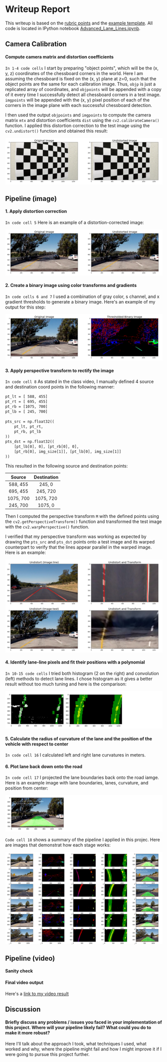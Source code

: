 # Writeup Report
This writeup is based on the [rubric points](https://review.udacity.com/#!/rubrics/571/view) and 
the [example template](https://github.com/udacity/CarND-Advanced-Lane-Lines/blob/master/writeup_template.md).
All code is located in IPython notebook [Advanced_Lane_Lines.ipynb](./Advanced_Lane_Lines.ipynb).


[//]: # (Image References)

[image0]:  ./output_images/0.undistort_cali.png ""
[image1]:  ./output_images/1.undistort_test.png ""
[image2]:  ./output_images/2.threshold.png ""
[image3]:  ./output_images/3.transform.png ""
[image4]:  ./output_images/4.fit_lines.jpg ""
[image6a]: ./output_images/6.plot_back.png ""
[image6b]: ./output_images/6.plot_back_imgs.png ""
[image7]:  ./output_images/7.issues.png ""
[video1]:  ./output_video.mp4 ""


## Camera Calibration

#### Compute camera matrix and distortion coefficients

`In 1-4 code cells` I start by preparing "object points", which will be the (x, y, z) coordinates of the chessboard corners in the world. Here I am assuming the chessboard is fixed on the (x, y) plane at z=0, such that the object points are the same for each calibration image. Thus, `objp` is just a replicated array of coordinates, and `objpoints` will be appended with a copy of it every time I successfully detect all chessboard corners in a test image. `imgpoints` will be appended with the (x, y) pixel position of each of the corners in the image plane with each successful chessboard detection.  

I then used the output `objpoints` and `imgpoints` to compute the camera matrix `mtx` and distortion coefficients `dist` using the `cv2.calibrateCamera()` function. I applied this distortion correction to the test image using the `cv2.undistort()` function and obtained this result: 

![alt text][image0]


## Pipeline (image)

#### 1. Apply distortion correction
`In code cell 5` Here is an example of a distortion-corrected image:

![alt text][image1]

#### 2. Create a binary image using color transforms and gradients
`In code cells 6 and 7` I used a combination of gray color, s channel, and x gradient thresholds to generate a binary image. Here's an example of my output for this step:

![alt text][image2]

#### 3. Apply perspective transform to rectify the image

`In code cell 8` As stated in the class video, I manually defined 4 source and destination coord points in the following manner:

```
pt_lt = [ 588, 455]
pt_rt = [ 695, 455]
pt_rb = [1075, 700]
pt_lb = [ 245, 700]

pts_src = np.float32((
    pt_lt, pt_rt,
    pt_rb, pt_lb
))
pts_dst = np.float32((
    [pt_lb[0], 0], [pt_rb[0], 0],
    [pt_rb[0], img_size[1]], [pt_lb[0], img_size[1]]
))
```

This resulted in the following source and destination points:

| Source        | Destination   | 
|:-------------:|:-------------:| 
|  588, 455     |  245,   0     | 
|  695, 455     |  245, 720     |
| 1075, 700     | 1075, 720     |
|  245, 700     | 1075,   0     |

Then I computed the perspective transform `M` with the defined points using the `cv2.getPerspectiveTransform()` function and transformed the test image with the `cv2.warpPerspective()` function.

I verified that my perspective transform was working as expected by drawing the `pts_src` and `pts_dst` points onto a test image and its warped counterpart to verify that the lines appear parallel in the warped image. Here is an example:

![alt text][image3]

#### 4. Identify lane-line pixels and fit their positions with a polynomial

`In 10-15 code cells` I tried both histogram (2 on the right) and convolution (left) methods to detect lane lines. I chose histogram as it gives a better result without too much tuning and here is the comparison:

![alt text][image4]

#### 5. Calculate the radius of curvature of the lane and the position of the vehicle with respect to center

`In code cell 16` I calculated left and right lane curvatures in meters.

#### 6. Plot lane back down onto the road

`In code cell 17` I projected the lane boundaries back onto the road iamge. Here is an example image with lane boundaries, lanes, curvature, and position from center:

![alt text][image6a]

`Code cell 18` shows a summary of the pipeline I applied in this projec. Here are images that demonstrat how each stage works:

![alt text][image6b]


## Pipeline (video)
#### Sanity check

#### Final video output

Here's a [link to my video result](./output_video.mp4)


## Discussion

#### Briefly discuss any problems / issues you faced in your implementation of this project.  Where will your pipeline likely fail?  What could you do to make it more robust?

Here I'll talk about the approach I took, what techniques I used, what worked and why, where the pipeline might fail and how I might improve it if I were going to pursue this project further.  

